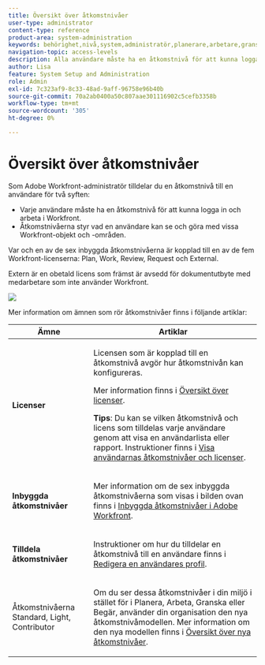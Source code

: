 ```yaml
---
title: Översikt över åtkomstnivåer
user-type: administrator
content-type: reference
product-area: system-administration
keywords: behörighet,nivå,system,administratör,planerare,arbetare,granskare,begärande,extern,användare
navigation-topic: access-levels
description: Alla användare måste ha en åtkomstnivå för att kunna logga in och arbeta i Workfront. Du använder åtkomstnivån för att styra vad en användare kan se och göra med vissa Workfront-objekt och -områden. Var och en av de sex inbyggda åtkomstnivåerna är kopplad till en av de fem Workfront-licenserna som är Plan, Work, Review, Request och External.
author: Lisa
feature: System Setup and Administration
role: Admin
exl-id: 7c323af9-8c33-48ad-9aff-96758e96b40b
source-git-commit: 70a2ab0400a50c807aae301116902c5cefb3358b
workflow-type: tm+mt
source-wordcount: '305'
ht-degree: 0%

---
```


# Översikt över åtkomstnivåer

<!-- Audited: 12/2023 -->

Som Adobe Workfront-administratör tilldelar du en åtkomstnivå till en användare för två syften:

* Varje användare måste ha en åtkomstnivå för att kunna logga in och arbeta i Workfront.
* Åtkomstnivåerna styr vad en användare kan se och göra med vissa Workfront-objekt och -områden.

Var och en av de sex inbyggda åtkomstnivåerna är kopplad till en av de fem Workfront-licenserna: Plan, Work, Review, Request och External.

Extern är en obetald licens som främst är avsedd för dokumentutbyte med medarbetare som inte använder Workfront.

![](assets/access-levels-and-licenses-old.png)

Mer information om ämnen som rör åtkomstnivåer finns i följande artiklar:

<table style="table-layout:auto"> 
 <col> 
 <col> 
 <thead> 
  <tr> 
   <th>Ämne</th> 
   <th>Artiklar</th> 
  </tr> 
 </thead> 
 <tbody> 
  <tr> 
   <td><p><strong>Licenser</strong></p></td> 
   <td> <p>Licensen som är kopplad till en åtkomstnivå avgör hur åtkomstnivån kan konfigureras.</p> <p>Mer information finns i <a href="../../../administration-and-setup/add-users/access-levels-and-object-permissions/wf-licenses.md" class="MCXref xref">Översikt över licenser</a>.</p> <p><strong>Tips</strong>: Du kan se vilken åtkomstnivå och licens som tilldelas varje användare genom att visa en användarlista eller rapport. Instruktioner finns i <a href="../../../administration-and-setup/add-users/access-levels-and-object-permissions/list-access-levels-and-licenses-for-your-users.md" class="MCXref xref">Visa användarnas åtkomstnivåer och licenser</a>.</p> </td> 
  </tr> 
  <tr> 
   <td><strong>Inbyggda åtkomstnivåer</strong></td> 
   <td> <p>Mer information om de sex inbyggda åtkomstnivåerna som visas i bilden ovan finns i <a href="../../../administration-and-setup/add-users/access-levels-and-object-permissions/default-access-levels-in-workfront.md" class="MCXref xref">Inbyggda åtkomstnivåer i Adobe Workfront</a>.</p> </td> 
  </tr> 
  <tr> 
   <td><strong>Tilldela åtkomstnivåer</strong></td> 
   <td> <p>Instruktioner om hur du tilldelar en åtkomstnivå till en användare finns i <a href="../../../administration-and-setup/add-users/create-and-manage-users/edit-a-users-profile.md" class="MCXref xref">Redigera en användares profil</a>.</p> </td> 
  </tr> 
  <tr> 
   <td>Åtkomstnivåerna Standard, Light, Contributor</td> 
   <td> <p>Om du ser dessa åtkomstnivåer i din miljö i stället för i Planera, Arbeta, Granska eller Begär, använder din organisation den nya åtkomstnivåmodellen. Mer information om den nya modellen finns i <a href="../../../administration-and-setup/add-users/how-access-levels-work/access-level-overview.md" class="MCXref xref">Översikt över nya åtkomstnivåer</a>.</p> </td> 
  </tr> 
  <!--
  <tr> 
   <td>Access levels and proofing</td> 
   <td> <p>Your users' access levels can affect proofing for each permission profile. For more information, see the section in the article .</p> </td> 
  </tr> 
  -->
 </tbody> 
</table>
